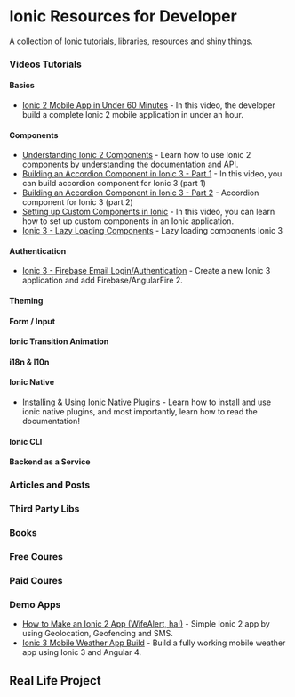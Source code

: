 # Ionic Resources for Developer
A collection of [Ionic](https://ionicframework.com) tutorials, libraries, resources and shiny things.

### Videos Tutorials

#### Basics
* [Ionic 2 Mobile App in Under 60 Minutes](https://www.youtube.com/watch?v=ilM8YorL_jI) - In this video, the developer build a complete Ionic 2 mobile application in under an hour.

#### Components
* [Understanding Ionic 2 Components](https://www.youtube.com/watch?v=zCkd9cTDdZA) - Learn how to use Ionic 2 components by understanding the documentation and API.
* [Building an Accordion Component in Ionic 3 - Part 1](https://www.youtube.com/watch?v=47DP2db-4k8) - In this video, you can build accordion component for Ionic 3 (part 1)
* [Building an Accordion Component in Ionic 3 - Part 2](https://www.youtube.com/watch?v=shAYWBZQDAk) -  Accordion component for Ionic 3 (part 2)
* [Setting up Custom Components in Ionic](https://www.youtube.com/watch?v=z3fuSMNQmY4) - In this video, you can learn how to set up custom components in an Ionic application.
* [Ionic 3 - Lazy Loading Components](https://www.youtube.com/watch?v=h4qrhJFeudA) - Lazy loading components Ionic 3

#### Authentication
* [Ionic 3 - Firebase Email Login/Authentication](https://www.youtube.com/watch?v=aNW444SpFNs) - Create a new Ionic 3 application and add Firebase/AngularFire 2.
#### Theming

#### Form / Input

#### Ionic Transition Animation

#### i18n & l10n

#### Ionic Native
* [Installing & Using Ionic Native Plugins](https://www.youtube.com/watch?v=Loz1yAkvLrY) - Learn how to install and use ionic native plugins, and most importantly, learn how to read the documentation!

#### Ionic CLI

#### Backend as a Service

### Articles and Posts

### Third Party Libs

### Books

### Free Coures

### Paid Coures

### Demo Apps
* [How to Make an Ionic 2 App (WifeAlert, ha!)](https://www.youtube.com/watch?v=X77SvygGTkU) - Simple Ionic 2 app by using Geolocation, Geofencing and SMS.
* [Ionic 3 Mobile Weather App Build](https://www.youtube.com/watch?v=qs2n_poLarc) -  Build a fully working mobile weather app using Ionic 3 and Angular 4.

## Real Life Project


